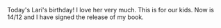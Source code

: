 Today's Lari's birthday!
I love her very much.
This is for our kids.
Now is 14/12 and I have signed the release of my book.
